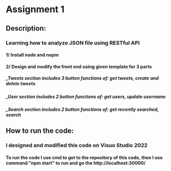 # Assignment 1
## Description:
### Learning how to analyze JSON file using RESTful API
#### 1/ Install node and nopm
#### 2/ Design and modify the front end using given template for 3 parts
##### _Tweets section includes 3 button functions of: get tweets, create and delete tweets
##### _User section includes 2 button functions of: get users, update username
##### _Search section includes 2 button functions of: get recently searched, search
## How to run the code:
### I designed and modified this code on Visuo Studio 2022
#### To run the code I use cmd to get to the repository of this code, then I use command "npm start" to run and go the http://localhost:30000/ 

